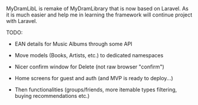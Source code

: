 MyDramLibL is remake of MyDramLibrary that is now based on Laravel.
As it is much easier and help me in learning the framework will continue project with Laravel.

TODO:
- EAN details for Music Albums through some API

- Move models (Books, Artists, etc.) to dedicated namespaces
- Nicer confirm window for Delete (not raw browser "confirm")
- Home screens for guest and auth (and MVP is ready to deploy...)
- Then functionalities (groups/friends, more itemable types filtering, buying recommendations etc.)
